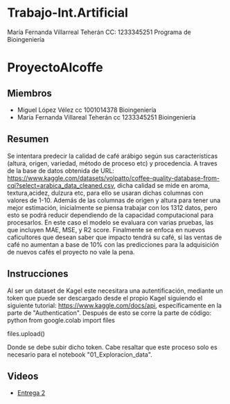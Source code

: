 # Trabajo-Int.Artificial
María Fernanda Villarreal Teherán 
CC: 1233345251
Programa de Bioingeniería 

# ProyectoAIcoffe
## Miembros
- Miguel López Vélez cc 1001014378 Bioingeniería
- Maria Fernanda Villareal Teherán cc 1233345251 Bioingeniería
## Resumen
Se intentara predecir la calidad de café arábigo según sus características (altura, origen, variedad, método de proceso etc) y procedencia. A traves de la base de datos obtenida de URL: https://www.kaggle.com/datasets/volpatto/coffee-quality-database-from-cqi?select=arabica_data_cleaned.csv, dicha calidad se mide en aroma, textura,acidez, dulzura etc, para ello se usaran dichas columnas con valores de 1-10. Además de las columnas de origen y altura para tener una mejor estimación, inicialmente se piensa trabajar con los 1312 datos, pero esto se podrá reducir dependiendo de la capacidad computacional para procesarlos. En este caso el modelo se evaluara con varias pruebas, las que incluyen MAE, MSE, y R2 score. Finalmente se enfoca en nuevos caficultores que desean saber que impacto tendrá su café, si las ventas de café no aumentan a base de 10% con las predicciones para la adquisición de nuevos cafés el proyecto no vale la pena. 

## Instrucciones
Al ser un dataset de Kagel este necesitara una autentificación, mediante un token que puede ser descargado desde el propio Kagel siguiendo el siguiente tutorial: https://www.kaggle.com/docs/api, específicamente en la parte de "Authentication". Después de esto se corre la parte de código:
 python
from google.colab import files

files.upload()

Donde se debe subir dicho token. Cabe resaltar que este proceso solo es necesario para el notebook "01_Exploracion_data".

## Videos 
- [Entrega 2](https://youtu.be/QIGSypTM7jk)

